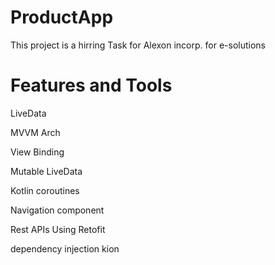 # ProductApp

This project is a hirring Task for Alexon incorp. for e-solutions

# Features and Tools

LiveData

MVVM Arch

View Binding

Mutable LiveData

Kotlin coroutines

Navigation component

Rest APIs Using Retofit

dependency injection kion

